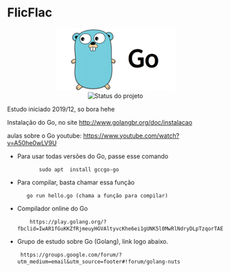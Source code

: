 # FlicFlac


<p align="center">
    <img  src="Exemplos/go.png" title="Logo da Go" width="280"><br />
    <img src="https://img.shields.io/maintenance/yes/2020?style=for-the-badge" title="Status do projeto">
   
</p>


Estudo iniciado 2019/12, so bora hehe


Instalação do Go, no site
http://www.golangbr.org/doc/instalacao


aulas sobre o Go
youtube: https://www.youtube.com/watch?v=A50he0wLV9U





- Para usar todas versões do Go, passe esse comando

             sudo apt  install gccgo-go 

- Para compilar, basta chamar essa função

         go run hello.go (chama a função para compilar)
         
- Compilador online do Go

          https://play.golang.org/?fbclid=IwAR1fGuKKZfRjmeuyHGVAltyvcKhe6ei1gUNK5l0MwRlNdryDLpTzqorTAEk
         
 - Grupo de estudo sobre Go (Golang), link logo abaixo.
    
        https://groups.google.com/forum/?utm_medium=email&utm_source=footer#!forum/golang-nuts
